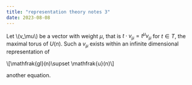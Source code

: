 ```yaml
---
title: "representation theory notes 3"
date: 2023-08-08
---
```



Let \\(v_\mu\\) be a vector with weight $\mu$, that is $t\cdot v_\mu=t^\mu v_\mu$ for $t\in T$, the maximal torus of $U(n)$. Such a $v_\mu$ exists within an infinite dimensional representation of 

\\[\mathfrak{gl}(n)\supset \mathfrak{u}(n)\\]

another equation.